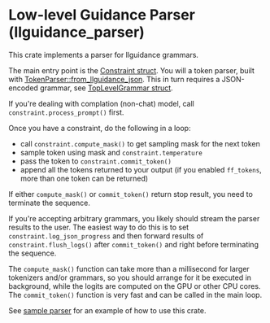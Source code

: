 # Low-level Guidance Parser (llguidance_parser)

This crate implements a parser for llguidance grammars.

The main entry point is the [Constraint struct](./src/constraint.rs).
You will a token parser, built with
[TokenParser::from_llguidance_json](./src/tokenparser.rs#L64).
This in turn requires a JSON-encoded grammar,
see [TopLevelGrammar struct](./src/api.rs).

If you're dealing with complation (non-chat) model,
call `constraint.process_prompt()` first.

Once you have a constraint, do the following in a loop:
- call `constraint.compute_mask()` to get sampling mask for the next token
- sample token using mask and `constraint.temperature`
- pass the token to `constraint.commit_token()`
- append all the tokens returned to your output (if you enabled `ff_tokens`,
  more than one token can be returned)

If either `compute_mask()` or `commit_token()` return stop result, you need to terminate
the sequence.

If you're accepting arbitrary grammars, you likely should stream the parser
results to the user.
The easiest way to do this is to set `constraint.log_json_progress`
and then forward results of `constraint.flush_logs()` after `commit_token()` and
right before terminating the sequence.

The `compute_mask()` function can take more than a millisecond for larger tokenizers
and/or grammars, so you should arrange for it be executed in background,
while the logits are computed on the GPU or other CPU cores.
The `commit_token()` function is very fast and can be called in the main loop.

See [sample parser](../sample_parser/src/sample_parser.rs) for an example of how to use this crate.
